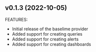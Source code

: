 ## v0.1.3 (2022-10-05)

FEATURES:
* Initial release of the baselime provider
* Added support for creating queries
* Added support for creating alerts
* Added support for creating dashboards
